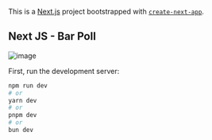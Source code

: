 This is a [Next.js](https://nextjs.org/) project bootstrapped with [`create-next-app`](https://github.com/vercel/next.js/tree/canary/packages/create-next-app).

## Next JS - Bar Poll


![image](https://github.com/Michael0520/Next-bar-poll/assets/60827537/3b29b960-6ed0-42b3-ad3e-0c4dfcecbeea)

First, run the development server:

```bash
npm run dev
# or
yarn dev
# or
pnpm dev
# or
bun dev
```
